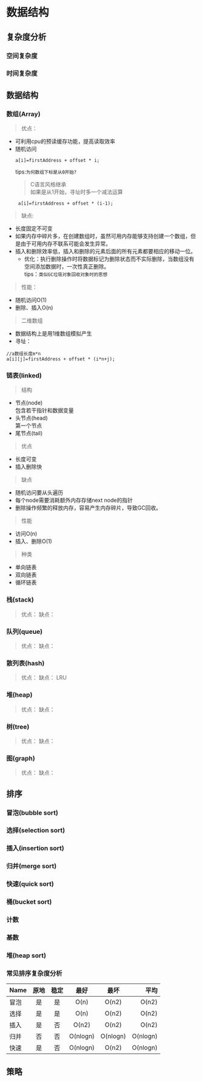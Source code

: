  # 数据结构
 ## 复杂度分析
 ### 空间复杂度
 ### 时间复杂度

 ## 数据结构
 ### 数组(Array)
 >优点：   
  * 可利用cpu的预读缓存功能，提高读取效率  
  * 随机访问  
    ```
    a[i]=firstAddress + offset * i;
    ```  
    tips:`为何数组下标是从0开始?`  
    > C语言风格继承  
    > 如果是从1开始，寻址时多一个减法运算  
    ```
     a[i]=firstAddress + offset * (i-1);
    ```
 >缺点:
 * 长度固定不可变
 * 如果内存中碎片多，在创建数组时，虽然可用内存能够支持创建一个数组，但是由于可用内存不联系可能会发生异常。
 * 插入和删除效率低，插入和删除的元素后面的所有元素都要相应的移动一位。  
    * 优化：执行删除操作时将数据标记为删除状态而不实际删除，当数组没有空间添加数据时，一次性真正删除。  
    tips：`类似GC垃圾对象回收对象时的思想`  
 >性能：
 * 随机访问O(1)
 * 删除、插入O(n)
 >二维数组
 * 数据结构上是用1维数组模拟产生
 * 寻址：
 ```
 //a数组长度m*n
 a[i][j]=firstAddress + offset * (i*n+j);
 ```
 ### 链表(linked)
 >结构
  * 节点(node)  
  包含若干指针和数据变量  
  * 头节点(head)  
  第一个节点
  * 尾节点(tail)
 >优点
 * 长度可变
 * 插入删除快
 >缺点
 * 随机访问要从头遍历
 * 每个node需要消耗额外内存存储next node的指针
 * 删除操作频繁的释放内存，容易产生内存碎片，导致GC回收。 
 >性能
 * 访问O(n)
 * 插入、删除O(1)
 >种类
 * 单向链表
 * 双向链表
 * 循环链表
 ### 栈(stack)
 >优点：
 >缺点：
 ### 队列(queue)
 >优点：
 >缺点：
  ### 散列表(hash)
 >优点：
 >缺点：
 >LRU
 ### 堆(heap)
 >优点：
 >缺点：
 ### 树(tree)
 >优点：
 >缺点：
 ### 图(graph)
 >优点：
 >缺点：
 
 ## 排序
 ### 冒泡(bubble sort)
 ### 选择(selection sort)
 ### 插入(insertion sort)
 ### 归并(merge sort)
 ### 快速(quick sort)
 ### 桶(bucket sort)
 ### 计数
 ### 基数
 ### 堆(heap sort)
 ### 常见排序复杂度分析
 | Name | 原地 | 稳定 | 最好 | 最坏 | 平均 |  
 | - | :-: | :-: | :-: | :-: | -: | 
 | 冒泡 | 是 | 是 | O(n) | O(n2) | O(n2) |
 | 选择 | 是 | 是 | O(n) | O(n2) | O(n2) |
 | 插入 | 是 | 否 | O(n2) | O(n2) | O(n2) |
 | 归并 | 否 | 否 | O(nlogn) |O(nlogn) | O(nlogn) |
 | 快速 | 是 | 否 | O(nlogn) | O(n2) | O(nlogn) |



 ## 策略
